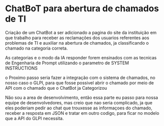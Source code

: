 # ChatBoT para abertura de chamados de TI
Criação de um ChatBot a ser adicionado a pagina do site da instituição em que trabalho para receber as reclamações dos usuarios referentes aos problemas de TI e auxiliar na abertura de chamados, ja classificando o chamado na categoria correta.

As categorias e o modo da IA responder forem ensinados com as tecnicas de Engenharia de Prompt utilizando o parametro de SYSTEM INSTRUCTIONS

o Proximo passo seria fazer a integração com o sistema de chamados, no nosso caso o GLPI, para que fosse possivel abrir o chamado por meio de API com o chamado que o ChatBot ja Categorizou

Não sou a area de desenvolvimento, então essa parte eu passo para nossa equipe de desenvolvedores, mas creio que nao seria complicado, ja que eles poderiam pedir ao chat que trouxesse as informaçoes do chamado, receber a resposta em JSON e tratar em outro codigo, para ficar no modelo que a API do GLPI necessita.
